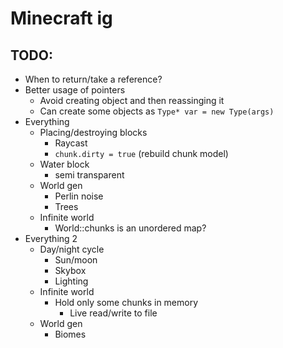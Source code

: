# Minecraft ig

## TODO:

- When to return/take a reference?
- Better usage of pointers
	- Avoid creating object and then reassinging it
	- Can create some objects as `Type* var = new Type(args)`
- Everything
	- Placing/destroying blocks
		- Raycast
		- `chunk.dirty = true` (rebuild chunk model)
	- Water block
		- semi transparent
	- World gen
		- Perlin noise
		- Trees
	- Infinite world
		- World::chunks is an unordered map?
- Everything 2
	- Day/night cycle
		- Sun/moon
		- Skybox
		- Lighting
	- Infinite world
		- Hold only some chunks in memory
			- Live read/write to file
	- World gen
		- Biomes